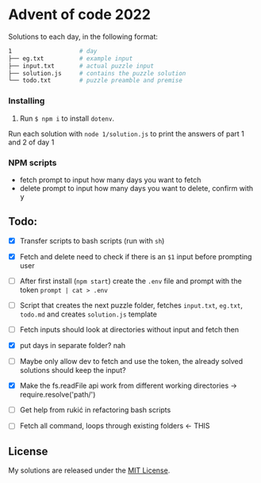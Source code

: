 # Advent of code 2022
Solutions to each day, in the following format:

```bash
1                   # day
├── eg.txt          # example input
├── input.txt       # actual puzzle input
├── solution.js     # contains the puzzle solution
└── todo.txt        # puzzle preamble and premise
```

### Installing
1. Run `$ npm i` to install `dotenv`.
<!-- 2. Run `$ npm start`, you will be prompted for your AOC session token so a the fetch can be made -->

Run each solution with `node 1/solution.js` to print the answers of part 1 and 2 of day 1

### NPM scripts
- fetch prompt to input how many days you want to fetch
- delete prompt to input how many days you want to delete, confirm with <kbd>y</kbd>

## Todo:

- [x] Transfer scripts to bash scripts (run with `sh`)
- [x] Fetch and delete need to check if there is an `$1` input before prompting user
- [ ] After first install (`npm start`) create the `.env` file and prompt with the token `prompt | cat > .env`
- [ ] Script that creates the next puzzle folder, fetches `input.txt`, `eg.txt`, `todo.md` and creates `solution.js` template
- [ ] Fetch inputs should look at directories without input and fetch then
- [x] put days in separate folder? nah
- [ ] Maybe only allow dev to fetch and use the token, the already solved solutions should keep the input?
- [x] Make the fs.readFile api work from different working directories -> require.resolve('path/')
- [ ] Get help from rukić in refactoring bash scripts
- [ ] Fetch all command, loops through existing folders <- THIS


## License

My solutions are released under the [MIT License][mit].

[mit]: http://www.opensource.org/licenses/MIT
